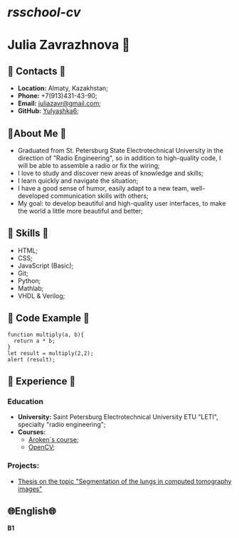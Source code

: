 # ***rsschool-cv***

# **Julia Zavrazhnova** :space_invader: 

## :bell: **Contacts** :bell:
- **Location:** Almaty, Kazakhstan;
- **Phone:** +7(913)431-43-90;
- **Email:** juliazavr@gmail.com;
- **GitHub:** [Yulyashka6](https://github.com/Yulyashka6);

## :speech_balloon:**About Me** :speech_balloon:
- Graduated from St. Petersburg State Electrotechnical University in the direction of "Radio Engineering", so in addition to high-quality code, I will be able to assemble a radio or fix the wiring;
- I love to study and discover new areas of knowledge and skills;
- I learn quickly and navigate the situation;
- I have a good sense of humor, easily adapt to a new team, well-developed communication skills with others;
- My goal: to develop beautiful and high-quality user interfaces, to make the world a little more beautiful and better;

## :muscle: **Skills** :muscle:
- HTML;
- CSS;
- JavaScript (Basic);
- Git;
- Python;
- Mathlab;
- VHDL & Verilog;

## :brain: **Code Example** :brain:
```
function multiply(a, b){
  return a * b;
}
let result = multiply(2,2);
alert (result);
```

## :footprints: **Experience** :footprints:
### **Education**
- **University:** Saint Petersburg Electrotechnical University ETU "LETI", specialty "radio engineering";
- **Courses:**
  - [Aroken`s course](https://www.youtube.com/watch?v=UIKyAKC0ab8&list=PLNaJj8xMY1XQgYzVhLEFD4WSKqEhj4Sx1);
  - [OpenCV](https://opencv.org/university/free-opencv-course/);
### **Projects**:
- [Thesis on the topic "Segmentation of the lungs in computed tomography images"](https://github.com/Yulyashka6/Segmentation-lung-)

## :globe_with_meridians:**English**:globe_with_meridians:
**B1**







